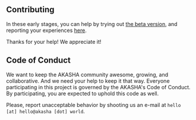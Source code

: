 ## Contributing

In these early stages, you can help by trying out [the beta version](https://beta.akasha.world/), and reporting your experiences [here](https://github.com/AkashaProject/dapp/issues).    

Thanks for your help! We appreciate it!

## Code of Conduct 

We want to keep the AKASHA community awesome, growing, and collaborative. And we need your help to keep it that way. Everyone participating in this project is governed by the AKASHA's Code of Conduct. By participating, you are expected to uphold this code as well.

Please, report unacceptable behavior by shooting us an e-mail at `hello [at] hello@akasha [dot] world`. 